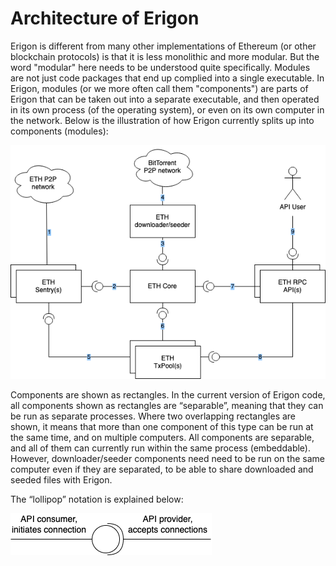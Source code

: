 # Architecture of Erigon

Erigon is different from many other implementations of Ethereum (or other blockchain protocols) is that it is less monolithic and more modular. But the word "modular" here needs to be understood quite specifically. Modules are not just code packages that end up complied into a single executable. In Erigon, modules (or we more often call them "components") are parts of Erigon that can be taken out into a separate executable, and then operated in its own process (of the operating system), or even on its own computer in the network. Below is the illustration of how Erigon currently splits up into components (modules):

![Erigon components for Ethereum blockchain](drawio-pics/architecture_eth_before_cl.png)

Components are shown as rectangles. In the current version of Erigon code, all components shown as rectangles are “separable”, meaning that they can be run as separate processes. Where two overlapping rectangles are shown, it means that more than one component of this type can be run at the same time, and on multiple computers. All components are separable, and all of them can currently run within the same process (embeddable). However, downloader/seeder components need need to be run on the same computer even if they are separated, to be able to share downloaded and seeded files with Erigon.

The “lollipop” notation is explained below:

![Lollipop notation](drawio-pics/architecture-Lollipop.drawio.png)
